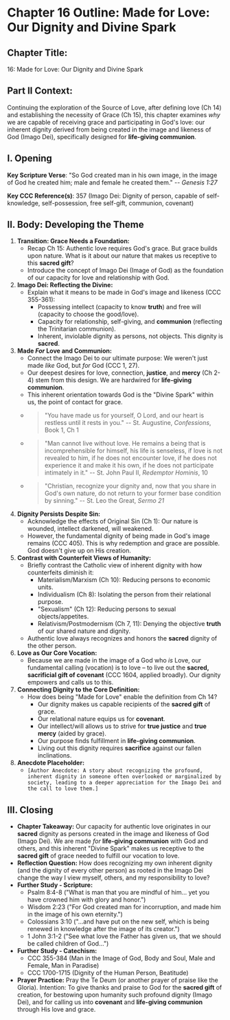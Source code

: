 # Chapter 16 Outline: Made for Love: Our Dignity and Divine Spark

## Chapter Title:
16: Made for Love: Our Dignity and Divine Spark

## Part II Context:
Continuing the exploration of the Source of Love, after defining love (Ch 14) and establishing the necessity of Grace (Ch 15), this chapter examines *why* we are capable of receiving grace and participating in God's love: our inherent dignity derived from being created in the image and likeness of God (Imago Dei), specifically designed for **life-giving communion**.

## I. Opening



**Key Scripture Verse**: "So God created man in his own image, in the image of God he created him; male and female he created them." -- _Genesis 1:27_

**Key CCC Reference(s)**: 357 (Imago Dei: Dignity of person, capable of self-knowledge, self-possession, free self-gift, communion, covenant)

## II. Body: Developing the Theme

1.  **Transition: Grace Needs a Foundation:**
    *   Recap Ch 15: Authentic love requires God's grace. But grace builds upon nature. What is it about our nature that makes us receptive to this **sacred gift**?
    *   Introduce the concept of Imago Dei (Image of God) as the foundation of our capacity for love and relationship with God.
2.  **Imago Dei: Reflecting the Divine:**
    *   Explain what it means to be made in God's image and likeness (CCC 355-361):
        *   Possessing intellect (capacity to know **truth**) and free will (capacity to choose the good/love).
        *   Capacity for relationship, self-giving, and **communion** (reflecting the Trinitarian communion).
        *   Inherent, inviolable dignity as persons, not objects. This dignity is **sacred**.
3.  **Made *For* Love and Communion:**
    *   Connect the Imago Dei to our ultimate purpose: We weren't just made *like* God, but *for* God (CCC 1, 27).
    *   Our deepest desires for love, connection, **justice**, and **mercy** (Ch 2-4) stem from this design. We are hardwired for **life-giving communion**.
    *   This inherent orientation towards God is the "Divine Spark" within us, the point of contact for grace.
    *   > "You have made us for yourself, O Lord, and our heart is restless until it rests in you." -- St. Augustine, *Confessions*, Book 1, Ch 1
    *   > "Man cannot live without love. He remains a being that is incomprehensible for himself, his life is senseless, if love is not revealed to him, if he does not encounter love, if he does not experience it and make it his own, if he does not participate intimately in it." -- St. John Paul II, *Redemptor Hominis*, 10
    *   > "Christian, recognize your dignity and, now that you share in God's own nature, do not return to your former base condition by sinning." -- St. Leo the Great, *Sermo 21*
4.  **Dignity Persists Despite Sin:**
    *   Acknowledge the effects of Original Sin (Ch 1): Our nature is wounded, intellect darkened, will weakened.
    *   However, the fundamental dignity of being made in God's image remains (CCC 405). This is why redemption and grace are possible. God doesn't give up on His creation.
5.  **Contrast with Counterfeit Views of Humanity:**
    *   Briefly contrast the Catholic view of inherent dignity with how counterfeits diminish it:
        *   Materialism/Marxism (Ch 10): Reducing persons to economic units.
        *   Individualism (Ch 8): Isolating the person from their relational purpose.
        *   "Sexualism" (Ch 12): Reducing persons to sexual objects/appetites.
        *   Relativism/Postmodernism (Ch 7, 11): Denying the objective **truth** of our shared nature and dignity.
    *   Authentic love always recognizes and honors the **sacred** dignity of the other person.
6.  **Love as Our Core Vocation:**
    *   Because we are made in the image of a God who *is* Love, our fundamental calling (vocation) is to love – to live out the **sacred, sacrificial gift of covenant** (CCC 1604, applied broadly). Our dignity empowers and calls us to this.
7.  **Connecting Dignity to the Core Definition:**
    *   How does being "Made for Love" enable the definition from Ch 14?
        *   Our dignity makes us capable recipients of the **sacred gift** of grace.
        *   Our relational nature equips us for **covenant**.
        *   Our intellect/will allows us to strive for **true justice** and **true mercy** (aided by grace).
        *   Our purpose finds fulfillment in **life-giving communion**.
        *   Living out this dignity requires **sacrifice** against our fallen inclinations.
8.  **Anecdote Placeholder:**
    *   `[Author Anecdote: A story about recognizing the profound, inherent dignity in someone often overlooked or marginalized by society, leading to a deeper appreciation for the Imago Dei and the call to love them.]`

## III. Closing

*   **Chapter Takeaway:** Our capacity for authentic love originates in our **sacred** dignity as persons created in the image and likeness of God (Imago Dei). We are made *for* **life-giving communion** with God and others, and this inherent "Divine Spark" makes us receptive to the **sacred gift** of grace needed to fulfill our vocation to love.
*   **Reflection Question:** How does recognizing my own inherent dignity (and the dignity of every other person) as rooted in the Imago Dei change the way I view myself, others, and my responsibility to love?
*   **Further Study - Scripture:**
    *   Psalm 8:4-8 ("What is man that you are mindful of him... yet you have crowned him with glory and honor.")
    *   Wisdom 2:23 ("For God created man for incorruption, and made him in the image of his own eternity.")
    *   Colossians 3:10 ("...and have put on the new self, which is being renewed in knowledge after the image of its creator.")
    *   1 John 3:1-2 ("See what love the Father has given us, that we should be called children of God...")
*   **Further Study - Catechism:**
    *   CCC 355-384 (Man in the Image of God, Body and Soul, Male and Female, Man in Paradise)
    *   CCC 1700-1715 (Dignity of the Human Person, Beatitude)
*   **Prayer Practice:** Pray the Te Deum (or another prayer of praise like the Gloria). Intention: To give thanks and praise to God for the **sacred gift** of creation, for bestowing upon humanity such profound dignity (Imago Dei), and for calling us into **covenant** and **life-giving communion** through His love and grace.

